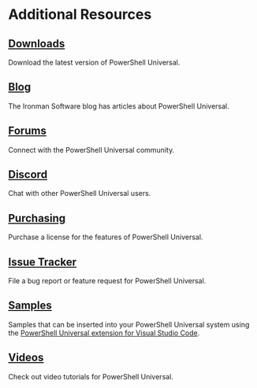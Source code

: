 # Additional Resources

## [Downloads](https://ironmansoftware.com/downloads)

Download the latest version of PowerShell Universal. 

## [Blog](https://blog.ironmansoftware.com/tags/powershelluniversal/)

The Ironman Software blog has articles about PowerShell Universal. 

## [Forums](https://forums.ironmansoftware.com)

Connect with the PowerShell Universal community. 

## [Discord](https://discord.gg/csWyH2arD3)

Chat with other PowerShell Universal users. 

## [Purchasing](https://ironmansoftware.com/pricing)

Purchase a license for the features of PowerShell Universal. 

## [Issue Tracker](https://github.com/ironmansoftware/powershell-universal)

File a bug report or feature request for PowerShell Universal.

## [Samples](https://github.com/ironmansoftware/universal-samples)

Samples that can be inserted into your PowerShell Universal system using the [PowerShell Universal extension for Visual Studio Code](https://marketplace.visualstudio.com/items?itemName=ironmansoftware.powershell-universal).

## [Videos](https://www.youtube.com/watch?v=LaZA90UzLPw&list=PL-0mHH7DlSiQ5q66FXHerWv2vOOodD2U9)

Check out video tutorials for PowerShell Universal. 

